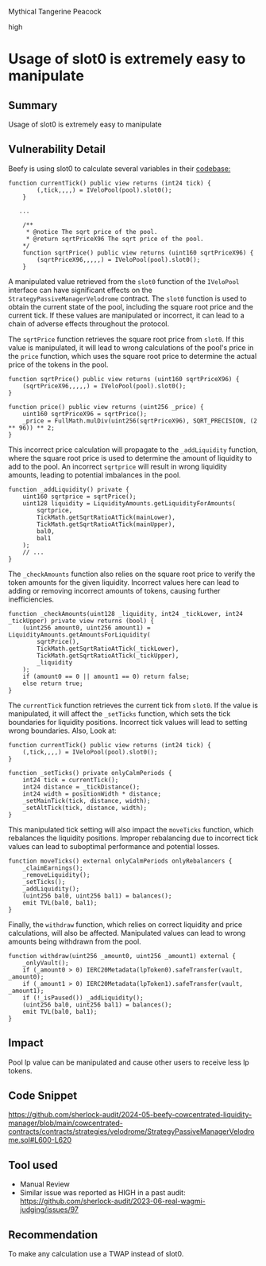 Mythical Tangerine Peacock

high

# Usage of slot0 is extremely easy to manipulate

## Summary
Usage of slot0 is extremely easy to manipulate


## Vulnerability Detail
Beefy is using slot0 to calculate several variables in their [codebase:](https://github.com/sherlock-audit/2024-05-beefy-cowcentrated-liquidity-manager/blob/main/cowcentrated-contracts/contracts/strategies/velodrome/StrategyPassiveManagerVelodrome.sol#L600-L620)

```solidity
function currentTick() public view returns (int24 tick) {
        (,tick,,,,) = IVeloPool(pool).slot0();
    }

   ...

    /**
     * @notice The sqrt price of the pool.
     * @return sqrtPriceX96 The sqrt price of the pool.
    */
    function sqrtPrice() public view returns (uint160 sqrtPriceX96) {
        (sqrtPriceX96,,,,,) = IVeloPool(pool).slot0();
    }
```

A manipulated value retrieved from the `slot0` function of the `IVeloPool` interface can have significant effects on the `StrategyPassiveManagerVelodrome` contract. The `slot0` function is used to obtain the current state of the pool, including the square root price and the current tick. If these values are manipulated or incorrect, it can lead to a chain of adverse effects throughout the protocol.

The `sqrtPrice` function retrieves the square root price from `slot0`. If this value is manipulated, it will lead to wrong calculations of the pool's price in the `price` function, which uses the square root price to determine the actual price of the tokens in the pool.

```solidity
function sqrtPrice() public view returns (uint160 sqrtPriceX96) {
    (sqrtPriceX96,,,,,) = IVeloPool(pool).slot0();
}

function price() public view returns (uint256 _price) {
    uint160 sqrtPriceX96 = sqrtPrice();
    _price = FullMath.mulDiv(uint256(sqrtPriceX96), SQRT_PRECISION, (2 ** 96)) ** 2;
}
```

This incorrect price calculation will propagate to the `_addLiquidity` function, where the square root price is used to determine the amount of liquidity to add to the pool. An incorrect `sqrtprice` will result in wrong liquidity amounts, leading to potential imbalances in the pool.

```solidity
function _addLiquidity() private {
    uint160 sqrtprice = sqrtPrice();
    uint128 liquidity = LiquidityAmounts.getLiquidityForAmounts(
        sqrtprice,
        TickMath.getSqrtRatioAtTick(mainLower),
        TickMath.getSqrtRatioAtTick(mainUpper),
        bal0,
        bal1
    );
    // ...
}
```

The `_checkAmounts` function also relies on the square root price to verify the token amounts for the given liquidity. Incorrect values here can lead to adding or removing incorrect amounts of tokens, causing further inefficiencies.

```solidity
function _checkAmounts(uint128 _liquidity, int24 _tickLower, int24 _tickUpper) private view returns (bool) {
    (uint256 amount0, uint256 amount1) = LiquidityAmounts.getAmountsForLiquidity(
        sqrtPrice(),
        TickMath.getSqrtRatioAtTick(_tickLower),
        TickMath.getSqrtRatioAtTick(_tickUpper),
        _liquidity
    );
    if (amount0 == 0 || amount1 == 0) return false;
    else return true;
}
```

The `currentTick` function retrieves the current tick from `slot0`. If the value is manipulated, it will affect the `_setTicks` function, which sets the tick boundaries for liquidity positions. Incorrect tick values will lead to setting wrong boundaries.
Also, Look at:

```solidity
function currentTick() public view returns (int24 tick) {
    (,tick,,,,) = IVeloPool(pool).slot0();
}

function _setTicks() private onlyCalmPeriods {
    int24 tick = currentTick();
    int24 distance = _tickDistance();
    int24 width = positionWidth * distance;
    _setMainTick(tick, distance, width);
    _setAltTick(tick, distance, width);
}
```

This manipulated tick setting will also impact the `moveTicks` function, which rebalances the liquidity positions. Improper rebalancing due to incorrect tick values can lead to suboptimal performance and potential losses.

```solidity
function moveTicks() external onlyCalmPeriods onlyRebalancers {
    _claimEarnings();
    _removeLiquidity();
    _setTicks();
    _addLiquidity();
    (uint256 bal0, uint256 bal1) = balances();
    emit TVL(bal0, bal1);
}
```

Finally, the `withdraw` function, which relies on correct liquidity and price calculations, will also be affected. Manipulated values can lead to wrong amounts being withdrawn from the pool.

```solidity
function withdraw(uint256 _amount0, uint256 _amount1) external {
    _onlyVault();
    if (_amount0 > 0) IERC20Metadata(lpToken0).safeTransfer(vault, _amount0);
    if (_amount1 > 0) IERC20Metadata(lpToken1).safeTransfer(vault, _amount1);
    if (!_isPaused()) _addLiquidity();
    (uint256 bal0, uint256 bal1) = balances();
    emit TVL(bal0, bal1);
}
```


## Impact
Pool lp value can be manipulated and cause other users to receive less lp tokens.

## Code Snippet
https://github.com/sherlock-audit/2024-05-beefy-cowcentrated-liquidity-manager/blob/main/cowcentrated-contracts/contracts/strategies/velodrome/StrategyPassiveManagerVelodrome.sol#L600-L620




## Tool used
- Manual Review
- Similar issue was reported as HIGH in a past audit: https://github.com/sherlock-audit/2023-06-real-wagmi-judging/issues/97


## Recommendation
To make any calculation use a TWAP instead of slot0.